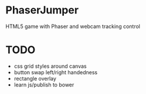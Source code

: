 # PhaserJumper

HTML5 game with Phaser and webcam tracking control

TODO
====

* css grid styles around canvas
* button swap left/right handedness
* rectangle overlay
* learn js/publish to bower